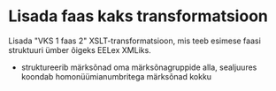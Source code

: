 # Lisada faas kaks transformatsioon
Lisada "VKS 1 faas 2" XSLT-transformatsioon, mis teeb esimese faasi struktuuri ümber õigeks EELex XMLiks.
* struktureerib märksõnad oma märksõnagruppide alla, sealjuures koondab homonüümianumbritega märksõnad kokku